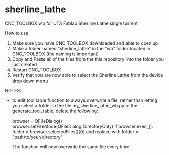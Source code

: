 # sherline_lathe
CNC_TOOLBOX wb for UTA Fablab Sherline Lathe single turrent

How to use
1. Make sure you have CNC_TOOLBOX downloaded and able to open up
2. Make a folder named "sherline_lathe" in the "wb" folder located in CNC_TOOLBOX (the naming is important)
3. Copy and Paste all of the files from the this repository into the folder you just created
4. Restart CNC_TOOLBOX
5. Verify that you are now able to select the Sherline Lathe from the device drop down menu

NOTES:
  - to edit tool table function to always overwrite a file, rather than letting you select a folder
    in the file my_sherline_lathe_wb.py in the generate_tool_table, delete the following:
    
    browser = QFileDialog()
        browser.setFileMode(QFileDialog.DirectoryOnly)
        if browser.exec_():
            folder = browser.selectedFiles()[0]
     and replace with folder = "path/to/your/directory"
     
     The function will now overwrite the same file every time
